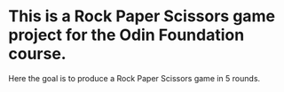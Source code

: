 # This is a Rock Paper Scissors game project for the Odin Foundation course.

Here the goal is to produce a Rock Paper Scissors game in 5 rounds. 